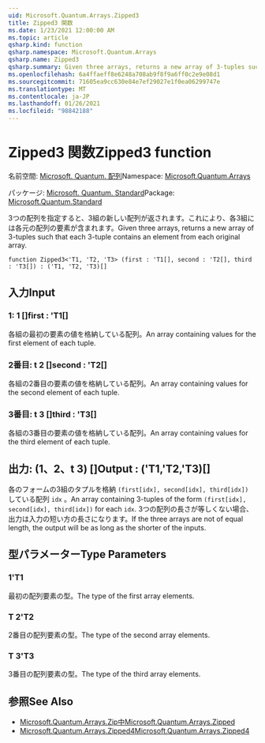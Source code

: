 ```yaml
---
uid: Microsoft.Quantum.Arrays.Zipped3
title: Zipped3 関数
ms.date: 1/23/2021 12:00:00 AM
ms.topic: article
qsharp.kind: function
qsharp.namespace: Microsoft.Quantum.Arrays
qsharp.name: Zipped3
qsharp.summary: Given three arrays, returns a new array of 3-tuples such that each 3-tuple contains an element from each original array.
ms.openlocfilehash: 6a4ffaeff8e6248a708ab9f8f9a6ff0c2e9e08d1
ms.sourcegitcommit: 71605ea9cc630e84e7ef29027e1f0ea06299747e
ms.translationtype: MT
ms.contentlocale: ja-JP
ms.lasthandoff: 01/26/2021
ms.locfileid: "98842188"
---
```

# <a name="zipped3-function"></a><span data-ttu-id="36677-102">Zipped3 関数</span><span class="sxs-lookup"><span data-stu-id="36677-102">Zipped3 function</span></span>

<span data-ttu-id="36677-103">名前空間: [Microsoft. Quantum. 配列](xref:Microsoft.Quantum.Arrays)</span><span class="sxs-lookup"><span data-stu-id="36677-103">Namespace: [Microsoft.Quantum.Arrays](xref:Microsoft.Quantum.Arrays)</span></span>

<span data-ttu-id="36677-104">パッケージ: [Microsoft. Quantum. Standard](https://nuget.org/packages/Microsoft.Quantum.Standard)</span><span class="sxs-lookup"><span data-stu-id="36677-104">Package: [Microsoft.Quantum.Standard](https://nuget.org/packages/Microsoft.Quantum.Standard)</span></span>


<span data-ttu-id="36677-105">3つの配列を指定すると、3組の新しい配列が返されます。これにより、各3組には各元の配列の要素が含まれます。</span><span class="sxs-lookup"><span data-stu-id="36677-105">Given three arrays, returns a new array of 3-tuples such that each 3-tuple contains an element from each original array.</span></span>

```qsharp
function Zipped3<'T1, 'T2, 'T3> (first : 'T1[], second : 'T2[], third : 'T3[]) : ('T1, 'T2, 'T3)[]
```


## <a name="input"></a><span data-ttu-id="36677-106">入力</span><span class="sxs-lookup"><span data-stu-id="36677-106">Input</span></span>

### <a name="first--t1"></a><span data-ttu-id="36677-107">1: 1 []</span><span class="sxs-lookup"><span data-stu-id="36677-107">first : 'T1[]</span></span>

<span data-ttu-id="36677-108">各組の最初の要素の値を格納している配列。</span><span class="sxs-lookup"><span data-stu-id="36677-108">An array containing values for the first element of each tuple.</span></span>


### <a name="second--t2"></a><span data-ttu-id="36677-109">2番目: t 2 []</span><span class="sxs-lookup"><span data-stu-id="36677-109">second : 'T2[]</span></span>

<span data-ttu-id="36677-110">各組の2番目の要素の値を格納している配列。</span><span class="sxs-lookup"><span data-stu-id="36677-110">An array containing values for the second element of each tuple.</span></span>


### <a name="third--t3"></a><span data-ttu-id="36677-111">3番目: t 3 []</span><span class="sxs-lookup"><span data-stu-id="36677-111">third : 'T3[]</span></span>

<span data-ttu-id="36677-112">各組の3番目の要素の値を格納している配列。</span><span class="sxs-lookup"><span data-stu-id="36677-112">An array containing values for the third element of each tuple.</span></span>



## <a name="output--t1t2t3"></a><span data-ttu-id="36677-113">出力: (1、2、t 3) []</span><span class="sxs-lookup"><span data-stu-id="36677-113">Output : ('T1,'T2,'T3)[]</span></span>

<span data-ttu-id="36677-114">各のフォームの3組のタプルを格納 `(first[idx], second[idx], third[idx])` している配列 `idx` 。</span><span class="sxs-lookup"><span data-stu-id="36677-114">An array containing 3-tuples of the form `(first[idx], second[idx], third[idx])` for each `idx`.</span></span> <span data-ttu-id="36677-115">3つの配列の長さが等しくない場合、出力は入力の短い方の長さになります。</span><span class="sxs-lookup"><span data-stu-id="36677-115">If the three arrays are not of equal length, the output will be as long as the shorter of the inputs.</span></span>

## <a name="type-parameters"></a><span data-ttu-id="36677-116">型パラメーター</span><span class="sxs-lookup"><span data-stu-id="36677-116">Type Parameters</span></span>

### <a name="t1"></a><span data-ttu-id="36677-117">1</span><span class="sxs-lookup"><span data-stu-id="36677-117">'T1</span></span>

<span data-ttu-id="36677-118">最初の配列要素の型。</span><span class="sxs-lookup"><span data-stu-id="36677-118">The type of the first array elements.</span></span>
### <a name="t2"></a><span data-ttu-id="36677-119">T 2</span><span class="sxs-lookup"><span data-stu-id="36677-119">'T2</span></span>

<span data-ttu-id="36677-120">2番目の配列要素の型。</span><span class="sxs-lookup"><span data-stu-id="36677-120">The type of the second array elements.</span></span>
### <a name="t3"></a><span data-ttu-id="36677-121">T 3</span><span class="sxs-lookup"><span data-stu-id="36677-121">'T3</span></span>

<span data-ttu-id="36677-122">3番目の配列要素の型。</span><span class="sxs-lookup"><span data-stu-id="36677-122">The type of the third array elements.</span></span>

## <a name="see-also"></a><span data-ttu-id="36677-123">参照</span><span class="sxs-lookup"><span data-stu-id="36677-123">See Also</span></span>

- [<span data-ttu-id="36677-124">Microsoft.Quantum.Arrays.Zip中</span><span class="sxs-lookup"><span data-stu-id="36677-124">Microsoft.Quantum.Arrays.Zipped</span></span>](xref:Microsoft.Quantum.Arrays.Zipped)
- [<span data-ttu-id="36677-125">Microsoft.Quantum.Arrays.Zipped4</span><span class="sxs-lookup"><span data-stu-id="36677-125">Microsoft.Quantum.Arrays.Zipped4</span></span>](xref:Microsoft.Quantum.Arrays.Zipped4)